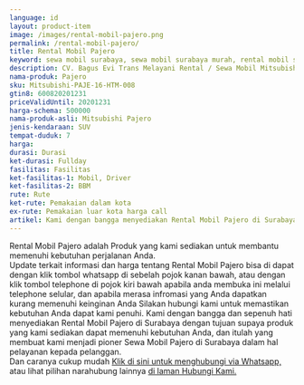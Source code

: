 ```yaml
---
language: id
layout: product-item
image: /images/rental-mobil-pajero.png
permalink: /rental-mobil-pajero/
title: Rental Mobil Pajero
keyword: sewa mobil surabaya, sewa mobil surabaya murah, rental mobil surabaya, rental mobil surabaya murah, bagusevitrans, CV. Bagus Evi Trans, bagusevitrans.com, sewa mobil di surabaya, rental mobil di surabaya
description: CV. Bagus Evi Trans Melayani Rental / Sewa Mobil Mitsubishi Pajero di Surabaya paling Murah dan terpercaya di Jawa timur Hubungi kami Call/WA di 081357754513
nama-produk: Pajero
sku: Mitsubishi-PAJE-16-HTM-008
gtin8: 600820201231
priceValidUntil: 20201231 
harga-schema: 500000
nama-produk-asli: Mitsubishi Pajero
jenis-kendaraan: SUV
tempat-duduk: 7
harga: 
durasi: Durasi
ket-durasi: Fullday
fasilitas: Fasilitas
ket-fasilitas-1: Mobil, Driver
ket-fasilitas-2: BBM
rute: Rute
ket-rute: Pemakaian dalam kota
ex-rute: Pemakaian luar kota harga call
artikel: Kami dengan bangga menyediakan Rental Mobil Pajero di Surabaya dengan tujuan supaya produk yang kami sediakan dapat memenuhi kebutuhan Anda, dan kami adalah pioner Sewa Mobil Pajero di Surabaya yang menggunakan teknologi online serta dalam hal pelayanan kepada pelanggan.
---
```

Rental Mobil Pajero adalah Produk yang kami sediakan untuk membantu memenuhi kebutuhan perjalanan Anda.<br>Update terkait informasi dan harga tentang Rental Mobil Pajero bisa di dapat dengan klik tombol whatsapp di sebelah pojok kanan bawah, atau dengan klik tombol telephone di pojok kiri bawah apabila anda membuka ini melalui telephone selular, dan apabila merasa infromasi yang Anda dapatkan kurang memenuhi keinginan Anda Silakan hubungi kami untuk memastikan kebutuhan Anda dapat kami penuhi. Kami dengan bangga dan sepenuh hati menyediakan Rental Mobil Pajero di Surabaya dengan tujuan supaya produk yang kami sediakan dapat memenuhi kebutuhan Anda, dan itulah yang membuat kami menjadi pioner Sewa Mobil Pajero di Surabaya dalam hal pelayanan kepada pelanggan.<br>
Dan caranya cukup mudah <a href="https://web.whatsapp.com/send?phone=6281357754513&text=Hallo,%20CS%20bagusevitrans.com">Klik di sini untuk menghubungi via Whatsapp,</a> atau lihat pilihan narahubung lainnya <a href="/kontak-kami/">di laman Hubungi Kami.</a>